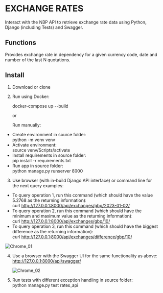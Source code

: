 # EXCHANGE RATES

Interact with the NBP API to retrieve exchange rate data using Python, Django (including Tests) and Swagger.

## Functions

Provides exchange rate in dependency for a given currency code, date and number of the last N quotations.

## Install

1. Download or clone
2. Run using Docker:  
  
   docker-compose up --build  
  
   or  
  
   Run manually:  
  * Create environment in source folder:  
   python -m venv venv  
  * Activate environment:  
   source venv/Scripts/activate  
  * Install requirements in source folder:  
   pip install -r requirements.txt  
  * Run app in source folder:  
   python manage.py runserver 8000  

3. Use browser (with in-build Django API interface) or command line for the next query examples:
  * To query operation 1, run this command (which should have the value 5.2768 as the returning information):  
   curl http://127.0.0.1:8000/api/exchanges/gbp/2023-01-02/  
  * To query operation 2, run this command (which should have the minimum and maximum value as the returning
   information):  
   curl http://127.0.0.1:8000/api/exchanges/gbp/10/  
  * To query operation 3, run this command (which should have the biggest difference as the returning information):  
   curl http://127.0.0.1:8000/api/exchanges/difference/gbp/10/  
   
   ![Chrome_01](https://user-images.githubusercontent.com/111561866/234058525-b848d4cb-b629-4d0c-9c05-870c459456af.JPG)

4. Use a browser with the Swagger UI for the same functionality as above:  
   http://127.0.0.1:8000/api/swagger/  
   
   ![Chrome_02](https://user-images.githubusercontent.com/111561866/234058595-7f98e5e6-c58b-45cc-bc86-0b5018bb3656.JPG)

5. Run tests with different exception handling in source folder:  
   python manage.py test rates_api  
